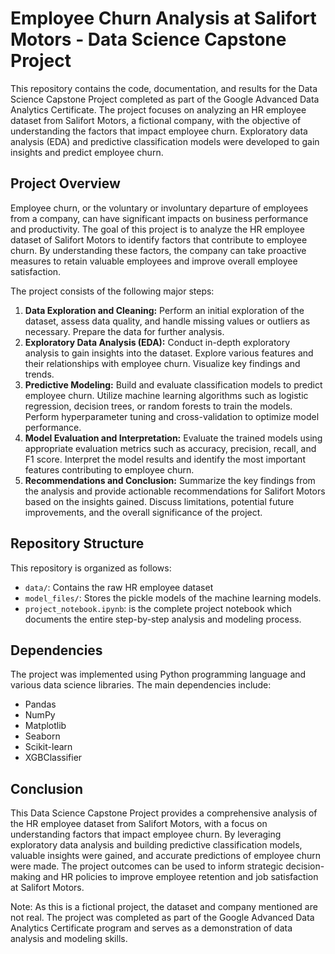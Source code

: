 # Employee Churn Analysis at Salifort Motors - Data Science Capstone Project 

This repository contains the code, documentation, and results for the Data Science Capstone Project completed as part of the Google Advanced Data Analytics Certificate. The project focuses on analyzing an HR employee dataset from Salifort Motors, a fictional company, with the objective of understanding the factors that impact employee churn. Exploratory data analysis (EDA) and predictive classification models were developed to gain insights and predict employee churn.

## Project Overview

Employee churn, or the voluntary or involuntary departure of employees from a company, can have significant impacts on business performance and productivity. The goal of this project is to analyze the HR employee dataset of Salifort Motors to identify factors that contribute to employee churn. By understanding these factors, the company can take proactive measures to retain valuable employees and improve overall employee satisfaction.

The project consists of the following major steps:

1. **Data Exploration and Cleaning:** Perform an initial exploration of the dataset, assess data quality, and handle missing values or outliers as necessary. Prepare the data for further analysis.
2. **Exploratory Data Analysis (EDA):** Conduct in-depth exploratory analysis to gain insights into the dataset. Explore various features and their relationships with employee churn. Visualize key findings and trends.
3. **Predictive Modeling:** Build and evaluate classification models to predict employee churn. Utilize machine learning algorithms such as logistic regression, decision trees, or random forests to train the models. Perform hyperparameter tuning and cross-validation to optimize model performance.
4. **Model Evaluation and Interpretation:** Evaluate the trained models using appropriate evaluation metrics such as accuracy, precision, recall, and F1 score. Interpret the model results and identify the most important features contributing to employee churn.
5. **Recommendations and Conclusion:** Summarize the key findings from the analysis and provide actionable recommendations for Salifort Motors based on the insights gained. Discuss limitations, potential future improvements, and the overall significance of the project.

## Repository Structure

This repository is organized as follows:

- `data/`: Contains the raw HR employee dataset
- `model_files/`: Stores the pickle models of the machine learning models.
- `project_notebook.ipynb`: is the complete project notebook which documents the entire step-by-step analysis and modeling process.

## Dependencies

The project was implemented using Python programming language and various data science libraries. The main dependencies include:

- Pandas
- NumPy
- Matplotlib
- Seaborn
- Scikit-learn
- XGBClassifier

## Conclusion

This Data Science Capstone Project provides a comprehensive analysis of the HR employee dataset from Salifort Motors, with a focus on understanding factors that impact employee churn. By leveraging exploratory data analysis and building predictive classification models, valuable insights were gained, and accurate predictions of employee churn were made. The project outcomes can be used to inform strategic decision-making and HR policies to improve employee retention and job satisfaction at Salifort Motors.

Note: As this is a fictional project, the dataset and company mentioned are not real. The project was completed as part of the Google Advanced Data Analytics Certificate program and serves as a demonstration of data analysis and modeling skills.
